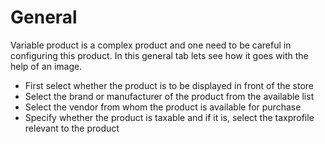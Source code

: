 # General

Variable product is a complex product and one need to be careful in configuring this product. In this general tab lets see how it goes with the help of an image.



* First select whether the product is to be displayed in front of the store
* Select the brand or manufacturer of the product from the available list
* Select the vendor from whom the product is available for purchase
* Specify whether the product is taxable and if it is, select the taxprofile relevant to the product
